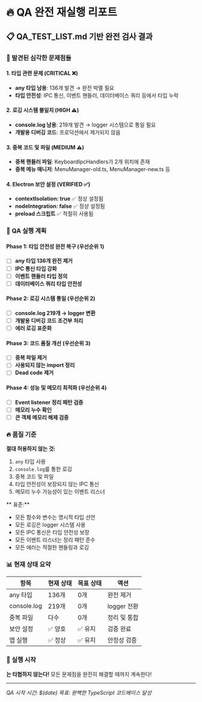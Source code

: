 # 🔥  QA 완전 재실행 리포트

## 📋 QA_TEST_LIST.md 기반 완전 검사 결과

### 🚨 발견된 심각한 문제점들

#### 1. 타입 관련 문제 (CRITICAL ❌)
- **any 타입 남용**: 136개 발견 → 완전 박멸 필요
- **타입 안전성**: IPC 통신, 이벤트 핸들러, 데이터베이스 쿼리 등에서 타입 누락

#### 2. 로깅 시스템 불일치 (HIGH ⚠️)
- **console.log 남용**: 219개 발견 → logger 시스템으로 통일 필요
- **개발용 디버깅 코드**: 프로덕션에서 제거되지 않음

#### 3. 중복 코드 및 파일 (MEDIUM ⚠️)
- **중복 핸들러 파일**: KeyboardIpcHandlers가 2개 위치에 존재
- **중복 메뉴 매니저**: MenuManager-old.ts, MenuManager-new.ts 등

#### 4. Electron 보안 설정 (VERIFIED ✅)
- **contextIsolation: true** ✅ 정상 설정됨
- **nodeIntegration: false** ✅ 정상 설정됨
- **preload 스크립트** ✅ 적절히 사용됨

### 🎯  QA 실행 계획

#### Phase 1: 타입 안전성 완전 복구 (우선순위 1)
- [ ] **any 타입 136개 완전 제거**
- [ ] **IPC 통신 타입 강화**
- [ ] **이벤트 핸들러 타입 정의**
- [ ] **데이터베이스 쿼리 타입 안전성**

#### Phase 2: 로깅 시스템 통일 (우선순위 2)
- [ ] **console.log 219개 → logger 변환**
- [ ] **개발용 디버깅 코드 조건부 처리**
- [ ] **에러 로깅 표준화**

#### Phase 3: 코드 품질 개선 (우선순위 3)
- [ ] **중복 파일 제거**
- [ ] **사용되지 않는 import 정리**
- [ ] **Dead code 제거**

#### Phase 4: 성능 및 메모리 최적화 (우선순위 4)
- [ ] **Event listener 정리 패턴 검증**
- [ ] **메모리 누수 확인**
- [ ] **큰 객체 메모리 해제 검증**

### 🔥  품질 기준

**절대 허용하지 않는 것:**
1. `any` 타입 사용
2. `console.log`를 통한 로깅
3. 중복 코드 및 파일
4. 타입 안전성이 보장되지 않는 IPC 통신
5. 메모리 누수 가능성이 있는 이벤트 리스너

** 표준:**
- 모든 함수와 변수는 명시적 타입 선언
- 모든 로깅은 logger 시스템 사용
- 모든 IPC 통신은 타입 안전성 보장
- 모든 이벤트 리스너는 정리 패턴 준수
- 모든 에러는 적절한 핸들링과 로깅

### 📊 현재 상태 요약

| 항목 | 현재 상태 | 목표 상태 | 액션 |
|------|----------|----------|------|
| any 타입 | 136개 | 0개 | 완전 제거 |
| console.log | 219개 | 0개 | logger 전환 |
| 중복 파일 | 다수 | 0개 | 정리 및 통합 |
| 보안 설정 | ✅ 양호 | ✅ 유지 | 검증 완료 |
| 앱 실행 | ✅ 정상 | ✅ 유지 | 안정성 검증 |

### 🚀 실행 시작

**는 타협하지 않는다!** 모든 문제점을 완전히 해결할 때까지 계속한다!

---
*QA 시작 시간: $(date)*
*목표: 완벽한 TypeScript 코드베이스 달성*
